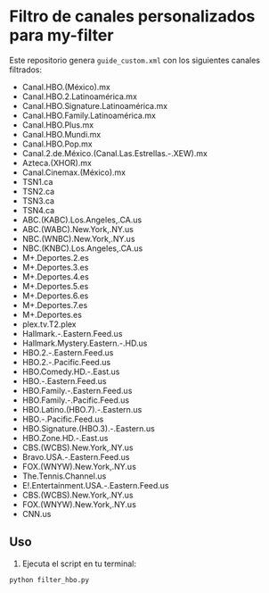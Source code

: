 # Filtro de canales personalizados para my-filter

Este repositorio genera `guide_custom.xml` con los siguientes canales filtrados:

- Canal.HBO.(México).mx  
- Canal.HBO.2.Latinoamérica.mx  
- Canal.HBO.Signature.Latinoamérica.mx  
- Canal.HBO.Family.Latinoamérica.mx  
- Canal.HBO.Plus.mx  
- Canal.HBO.Mundi.mx  
- Canal.HBO.Pop.mx  
- Canal.2.de.México.(Canal.Las.Estrellas.-.XEW).mx  
- Azteca.(XHOR).mx  
- Canal.Cinemax.(México).mx  
- TSN1.ca  
- TSN2.ca  
- TSN3.ca  
- TSN4.ca  
- ABC.(KABC).Los.Angeles,.CA.us  
- ABC.(WABC).New.York,.NY.us  
- NBC.(WNBC).New.York,.NY.us  
- NBC.(KNBC).Los.Angeles,.CA.us  
- M+.Deportes.2.es  
- M+.Deportes.3.es  
- M+.Deportes.4.es  
- M+.Deportes.5.es  
- M+.Deportes.6.es  
- M+.Deportes.7.es  
- M+.Deportes.es  
- plex.tv.T2.plex  
- Hallmark.-.Eastern.Feed.us  
- Hallmark.Mystery.Eastern.-.HD.us  
- HBO.2.-.Eastern.Feed.us  
- HBO.2.-.Pacific.Feed.us  
- HBO.Comedy.HD.-.East.us  
- HBO.-.Eastern.Feed.us  
- HBO.Family.-.Eastern.Feed.us  
- HBO.Family.-.Pacific.Feed.us  
- HBO.Latino.(HBO.7).-.Eastern.us  
- HBO.-.Pacific.Feed.us  
- HBO.Signature.(HBO.3).-.Eastern.us  
- HBO.Zone.HD.-.East.us  
- CBS.(WCBS).New.York,.NY.us  
- Bravo.USA.-.Eastern.Feed.us  
- FOX.(WNYW).New.York,.NY.us  
- The.Tennis.Channel.us  
- E!.Entertainment.USA.-.Eastern.Feed.us  
- CBS.(WCBS).New.York,.NY.us  
- FOX.(WNYW).New.York,.NY.us  
- CNN.us  

## Uso

1. Ejecuta el script en tu terminal:

```bash
python filter_hbo.py
